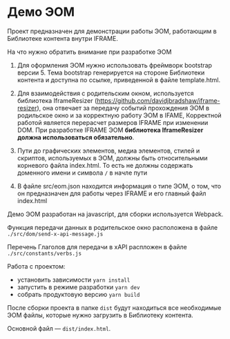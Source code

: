 # Демо ЭОМ

Проект предназначен для демонстрации работы ЭОМ, работающим в Библиотеке контента внутри 
IFRAME.

На что нужно обратить внимание при разработке ЭОМ 

1. Для оформления ЭОМ нужно использовать фреймворк bootstrap версии 5. Тема bootstrap генерируется
на стороне Библиотеки контента и доступна по ссылке, приведенной в файле template.html.

2. Для взаимодействия с родительским окном, используется библиотека IframeResizer (https://github.com/davidjbradshaw/iframe-resizer),
она отвечает за передачу событий прохождения ЭОМ в родильское окно и за корректную работу ЭОМ в IFAME,
Корректной работой является перерасчет размеров IFRAME при изменении DOM. 
При разработке IFRAME ЭОМ **библиотека IframeResizer должна использоваться обязательно**.

3. Пути до графических элементов, медиа элементов, стилей и скриптов, используемых в ЭОМ, должны быть относительными  
корневого файла index.html. То есть не должны содержать доменного имени и символа `/` в начле пути

4. В файле src/eom.json находится информация о типе ЭОМ, о том, что он предназначен для работы
через IFRAME и его главный файл index.html

Демо ЭОМ разработан на javascript, для сборки используется Webpack.

Функция передачи данных в родительское окно расположена в файле `./src/dom/send-x-api-message.js`

Перечень Глаголов для передачи в xAPI распложен в файле `./src/constants/verbs.js` 

Работа с проектом:

- установить зависимости `yarn install`
- запустить в режиме разработки `yarn dev`
- собрать продуктовую версию `yarn build`

После сборки проекта в папке `dist` будут находиться все необходимые ЭОМ файлы, которые нужно
загрузить в Библиотеку контента. 

Основной файл — `dist/index.html`.